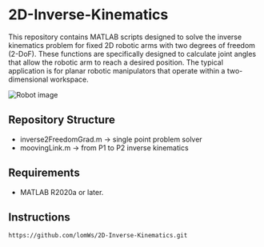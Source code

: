 # 2D-Inverse-Kinematics
This repository contains MATLAB scripts designed to solve the inverse kinematics problem for fixed 2D robotic arms with two degrees of freedom (2-DoF). These functions are specifically designed to calculate joint angles that allow the robotic arm to reach a desired position. The typical application is for planar robotic manipulators that operate within a two-dimensional workspace.

![Robot image](https://github.com/user-attachments/assets/ae68d653-8da1-4c2c-afdb-909b9f3e625b)


## Repository Structure
- inverse2FreedomGrad.m -> single point problem solver
- moovingLink.m -> from P1 to P2 inverse kinematics
## Requirements
- MATLAB R2020a or later.
## Instructions
```
https://github.com/lomWs/2D-Inverse-Kinematics.git
```
